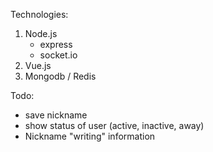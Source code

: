 Technologies:
1. Node.js
    - express
    - socket.io  
2. Vue.js
3. Mongodb / Redis

Todo:
- save nickname
- show status of user (active, inactive, away)
- Nickname "writing" information
